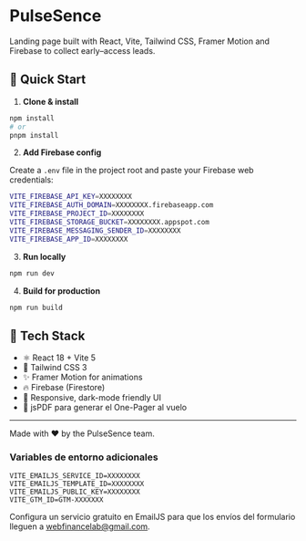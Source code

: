 # PulseSence

Landing page built with React, Vite, Tailwind CSS, Framer Motion and Firebase to collect early–access leads.

## 🚀 Quick Start

1. **Clone & install**

```bash
npm install
# or
pnpm install
```

2. **Add Firebase config**

Create a `.env` file in the project root and paste your Firebase web credentials:

```bash
VITE_FIREBASE_API_KEY=XXXXXXXX
VITE_FIREBASE_AUTH_DOMAIN=XXXXXXXX.firebaseapp.com
VITE_FIREBASE_PROJECT_ID=XXXXXXXX
VITE_FIREBASE_STORAGE_BUCKET=XXXXXXXX.appspot.com
VITE_FIREBASE_MESSAGING_SENDER_ID=XXXXXXXX
VITE_FIREBASE_APP_ID=XXXXXXXX
```

3. **Run locally**

```bash
npm run dev
```

4. **Build for production**

```bash
npm run build
```

## 📁 Tech Stack

- ⚛️ React 18 + Vite 5
- 💨 Tailwind CSS 3
- ✨ Framer Motion for animations
- 🔥 Firebase (Firestore)
- 🎨 Responsive, dark-mode friendly UI
- 📄 jsPDF para generar el One-Pager al vuelo

---

Made with ❤️ by the PulseSence team.

### Variables de entorno adicionales

```
VITE_EMAILJS_SERVICE_ID=XXXXXXXX
VITE_EMAILJS_TEMPLATE_ID=XXXXXXXX
VITE_EMAILJS_PUBLIC_KEY=XXXXXXXX
VITE_GTM_ID=GTM-XXXXXXX
```

Configura un servicio gratuito en EmailJS para que los envíos del formulario lleguen a webfinancelab@gmail.com. 